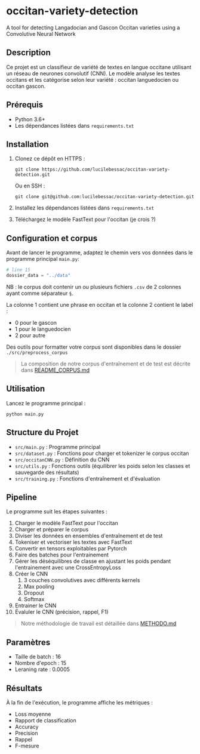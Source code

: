 # occitan-variety-detection
A tool for detecting Langadocian and Gascon Occitan varieties using a Convolutive Neural Network

## Description
Ce projet est un classifieur de variété de textes en langue occitane utilisant un réseau de neurones convolutif (CNN). Le modèle analyse les textes occitans et les catégorise selon leur variété : occitan languedocien ou occitan gascon.

## Prérequis
- Python 3.6+
- Les dépendances listées dans `requirements.txt`

## Installation
1. Clonez ce dépôt en HTTPS :
   ```
   git clone https://github.com/lucilebessac/occitan-variety-detection.git
   ```
   Ou en SSH :
      ```
   git clone git@github.com:lucilebessac/occitan-variety-detection.git
   ```

2. Installez les dépendances listées dans `requirements.txt`
   

3. Téléchargez le modèle FastText pour l'occitan (je crois ?)

## Configuration et corpus
Avant de lancer le programme, adaptez le chemin vers vos données dans le programme principal `main.py`:
```python
# line 15
dossier_data = "../data"
```

NB : le corpus doit contenir un ou plusieurs fichiers `.csv` de 2 colonnes ayant comme séparateur `§`.

La colonne 1 contient une phrase en occitan et la colonne 2 contient le label :
- 0 pour le gascon
- 1 pour le languedocien
- 2 pour autre

Des outils pour formatter votre corpus sont disponibles dans le dossier `./src/preprocess_corpus`

> La composition de notre corpus d'entraînement et de test est décrite dans [README_CORPUS.md](README_CORPUS.md)

## Utilisation
Lancez le programme principal :
```
python main.py
```

## Structure du Projet
- `src/main.py` : Programme principal
- `src/dataset.py` : Fonctions pour charger et tokenizer le corpus occitan
- `src/occitanCNN.py` : Définition du CNN
- `src/utils.py` : Fonctions outils (équilibrer les poids selon les classes et sauvegarde des résultats)
- `src/training.py` : Fonctions d'entraînement et d'évaluation

## Pipeline
Le programme suit les étapes suivantes :
1. Charger le modèle FastText pour l'occitan
2. Charger et préparer le corpus
3. Diviser les données en ensembles d'entraînement et de test
4. Tokeniser et vectoriser les textes avec FastText
5. Convertir en tensors exploitables par Pytorch
6. Faire des batches pour l'entrainement
7. Gérer les déséquilibres de classe en ajustant les poids pendant l'entrainement avec une CrossEntropyLoss
8. Créer le CNN
   1. 3 couches convolutives avec différents kernels
   2. Max pooling
   3. Dropout
   4. Softmax
9.  Entrainer le CNN
10. Évaluler le CNN (précision, rappel, F1)

> Notre méthodologie de travail est détaillée dans [METHODO.md](METHODO.md)

## Paramètres
- Taille de batch : 16
- Nombre d'epoch : 15
- Leraning rate : 0.0005

## Résultats
À la fin de l'exécution, le programme affiche les métriques :
- Loss moyenne
- Rapport de classification
- Accuracy
- Precision
- Rappel
- F-mesure